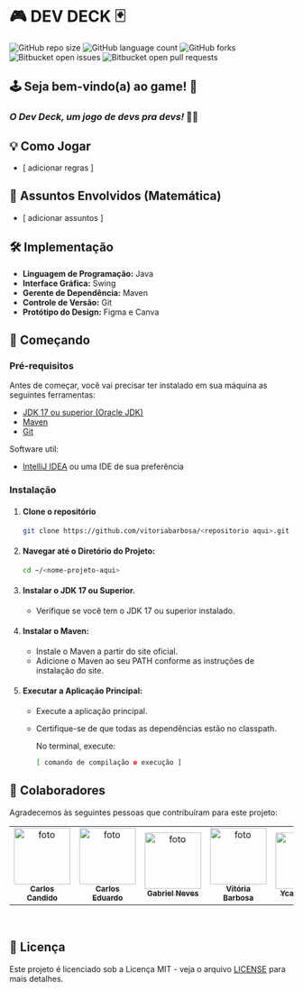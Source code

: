 # 🎮 DEV DECK  🃏
![GitHub repo size](https://img.shields.io/github/repo-size/vitoriabarbosa/dev-deck?style=for-the-badge)
![GitHub language count](https://img.shields.io/github/languages/count/vitoriabarbosa/dev-deck?style=for-the-badge)
![GitHub forks](https://img.shields.io/github/forks/vitoriabarbosa/dev-deck?style=for-the-badge)
![Bitbucket open issues](https://img.shields.io/bitbucket/issues/vitoriabarbosa/dev-deck?style=for-the-badge)
![Bitbucket open pull requests](https://img.shields.io/github/issues-pr-closed/vitoriabarbosa/dev-deck?style=for-the-badge)


## 🕹 Seja bem-vindo(a) ao game! 🥳
### _O Dev Deck, um jogo de devs pra devs!_ 🧑‍💻

## 💡 Como Jogar
- [ adicionar regras ]


## 🔢 Assuntos Envolvidos (Matemática)
- [ adicionar assuntos ]


## 🛠️ Implementação
- **Linguagem de Programação:** Java
- **Interface Gráfica:** Swing
- **Gerente de Dependência:** Maven
- **Controle de Versão:** Git
- **Protótipo do Design:** Figma e Canva


## 🚀 Começando
### Pré-requisitos
Antes de começar, você vai precisar ter instalado em sua máquina as seguintes ferramentas:
- [JDK 17 ou superior (Oracle JDK)](https://www.oracle.com/java/technologies/javase/jdk17-archive-downloads.html)
- [Maven](https://maven.apache.org/)
- [Git](https://git-scm.com/)

Software util:
- [IntelliJ IDEA](https://www.jetbrains.com/idea/download/) ou uma IDE de sua preferência

### Instalação
1. #### Clone o repositório
   ```bash
   git clone https://github.com/vitoriabarbosa/<repositorio aqui>.git

2. #### Navegar até o Diretório do Projeto:
   ```bash
   cd ~/<nome-projeto-aqui>

3. #### Instalar o JDK 17 ou Superior.
   - Verifique se você tem o JDK 17 ou superior instalado.

4. #### Instalar o Maven:
   - Instale o Maven a partir do site oficial.
   - Adicione o Maven ao seu PATH conforme as instruções de instalação do site.

5. #### Executar a Aplicação Principal:
   - Execute a aplicação principal.
   - Certifique-se de que todas as dependências estão no classpath.

      No terminal, execute:
      ```bash
      [ comando de compilação e execução ]
      ```

## 🤝 Colaboradores
Agradecemos às seguintes pessoas que contribuíram para este projeto:
<table>
   <tr>
      <td align="center">
          <a href="#" title="LinkedIn de Carlos Candido">
            <img src="#" width="100px;" alt="foto"/><br>
            <sub>
              <b>Carlos Candido</b>
            </sub>
          </a>
      </td>
      <td align="center">
          <a href="#" title="LinkedIn de Carlos Eduardo">
            <img src="#" width="100px;" alt="foto"/><br>
            <sub>
              <b>Carlos Eduardo</b>
            </sub>
          </a>
      </td>
      <td align="center">
          <a href="#" title="LinkedIn de Gabriel">
            <img src="#" width="100px;" alt="foto"/><br>
            <sub>
              <b>Gabriel Neves</b>
            </sub>
          </a>
      </td>
      <td align="center">
          <a href="https://www.linkedin.com/in/vitoriabarbosaa/" title="LinkedIn de Vitória">
            <img src="https://avatars.githubusercontent.com/u/93888309?v=4" width="100px;" alt="foto"/><br>
            <sub>
              <b>Vitória Barbosa</b>
            </sub>
          </a>
      </td>
      <td align="center">
          <a href="#" title="linkedIn de Ycaru">
            <img src="#" width="100px;" alt="foto"/><br>
            <sub>
              <b>Ycaru Nunes</b>
            </sub>
          </a>
      </td>
   </tr>
</table><br>

## 📝 Licença
Este projeto é licenciado sob a Licença MIT - veja o arquivo [LICENSE](LICENSE) para mais detalhes.
